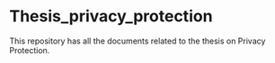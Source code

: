 # Thesis_privacy_protection
This repository has all the documents related to the thesis on Privacy Protection.
